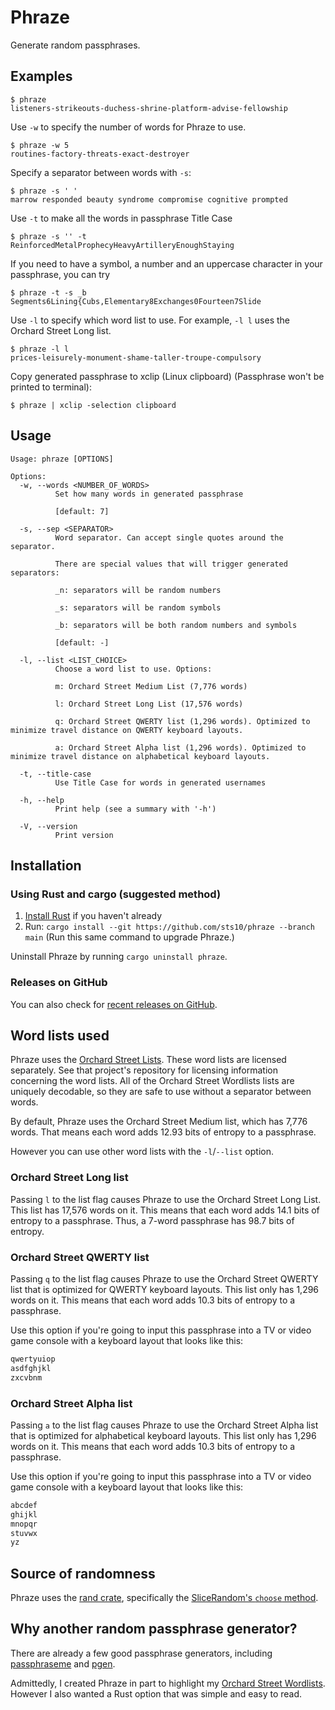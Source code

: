 # Phraze

Generate random passphrases. 

## Examples

```
$ phraze
listeners-strikeouts-duchess-shrine-platform-advise-fellowship
```

Use `-w` to specify the number of words for Phraze to use.
```
$ phraze -w 5
routines-factory-threats-exact-destroyer
```

Specify a separator between words with `-s`:
```
$ phraze -s ' '
marrow responded beauty syndrome compromise cognitive prompted
```

Use `-t` to make all the words in passphrase Title Case
```
$ phraze -s '' -t
ReinforcedMetalProphecyHeavyArtilleryEnoughStaying
```

If you need to have a symbol, a number and an uppercase character in your passphrase, you can try
```
$ phraze -t -s _b
Segments6Lining{Cubs,Elementary8Exchanges0Fourteen7Slide
```

Use `-l` to specify which word list to use. For example, `-l l` uses the Orchard Street Long list.
```
$ phraze -l l
prices-leisurely-monument-shame-taller-troupe-compulsory
```

Copy generated passphrase to xclip (Linux clipboard) (Passphrase won't be printed to terminal):
```
$ phraze | xclip -selection clipboard
```

## Usage
```text
Usage: phraze [OPTIONS]

Options:
  -w, --words <NUMBER_OF_WORDS>
          Set how many words in generated passphrase
          
          [default: 7]

  -s, --sep <SEPARATOR>
          Word separator. Can accept single quotes around the separator.
          
          There are special values that will trigger generated separators:
          
          _n: separators will be random numbers
          
          _s: separators will be random symbols
          
          _b: separators will be both random numbers and symbols
          
          [default: -]

  -l, --list <LIST_CHOICE>
          Choose a word list to use. Options:
          
          m: Orchard Street Medium List (7,776 words)
          
          l: Orchard Street Long List (17,576 words)
          
          q: Orchard Street QWERTY list (1,296 words). Optimized to minimize travel distance on QWERTY keyboard layouts.
          
          a: Orchard Street Alpha list (1,296 words). Optimized to minimize travel distance on alphabetical keyboard layouts.

  -t, --title-case
          Use Title Case for words in generated usernames

  -h, --help
          Print help (see a summary with '-h')

  -V, --version
          Print version
```

## Installation

### Using Rust and cargo (suggested method)
1. [Install Rust](https://www.rust-lang.org/tools/install) if you haven't already
2. Run: `cargo install --git https://github.com/sts10/phraze --branch main` (Run this same command to upgrade Phraze.)

Uninstall Phraze by running `cargo uninstall phraze`.

### Releases on GitHub
You can also check for [recent releases on GitHub](https://github.com/sts10/phraze/releases).

## Word lists used

Phraze uses the [Orchard Street Lists](https://github.com/sts10/orchard-street-wordlists). These word lists are licensed separately. See that project's repository for licensing information concerning the word lists. All of the Orchard Street Wordlists lists are uniquely decodable, so they are safe to use without a separator between words.

By default, Phraze uses the Orchard Street Medium list, which has 7,776 words. That means each word adds 12.93 bits of entropy to a passphrase.

However you can use other word lists with the `-l`/`--list` option.

### Orchard Street Long list
Passing `l` to the list flag causes Phraze to use the Orchard Street Long List. This list has 17,576 words on it. This means that each word adds 14.1 bits of entropy to a passphrase. Thus, a 7-word passphrase has 98.7 bits of entropy.

### Orchard Street QWERTY list
Passing `q` to the list flag causes Phraze to use the Orchard Street QWERTY list that is optimized for QWERTY keyboard layouts. This list only has 1,296 words on it. This means that each word adds 10.3 bits of entropy to a passphrase.

Use this option if you're going to input this passphrase into a TV or video game console with a keyboard layout that looks like this:

```txt
qwertyuiop
asdfghjkl
zxcvbnm
```

### Orchard Street Alpha list
Passing `a` to the list flag causes Phraze to use the Orchard Street Alpha list that is optimized for alphabetical keyboard layouts. This list only has 1,296 words on it. This means that each word adds 10.3 bits of entropy to a passphrase.

Use this option if you're going to input this passphrase into a TV or video game console with a keyboard layout that looks like this:

```txt
abcdef
ghijkl
mnopqr
stuvwx
yz
```

## Source of randomness

Phraze uses the [rand crate](https://github.com/rust-random/rand), specifically the [SliceRandom's `choose` method](https://docs.rs/rand/latest/rand/seq/trait.SliceRandom.html#tymethod.choose).

## Why another random passphrase generator?

There are already a few good passphrase generators, including [passphraseme](https://github.com/micahflee/passphraseme) and [pgen](https://github.com/ctsrc/Pgen). 

Admittedly, I created Phraze in part to highlight my [Orchard Street Wordlists](https://github.com/sts10/orchard-street-wordlists). However I also wanted a Rust option that was simple and easy to read.
